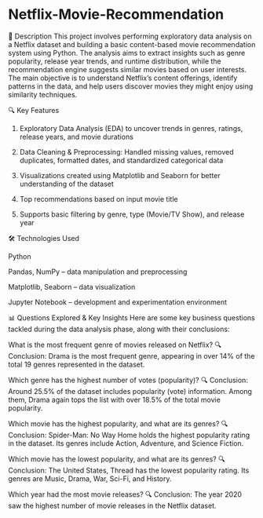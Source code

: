 # Netflix-Movie-Recommendation
📝 Description
This project involves performing exploratory data analysis on a Netflix dataset and building a basic content-based movie recommendation system using Python. The analysis aims to extract insights such as genre popularity, release year trends, and runtime distribution, while the recommendation engine suggests similar movies based on user interests.
The main objective is to understand Netflix’s content offerings, identify patterns in the data, and help users discover movies they might enjoy using similarity techniques.


🔍 Key Features
1) Exploratory Data Analysis (EDA) to uncover trends in genres, ratings, release years, and movie durations

2) Data Cleaning & Preprocessing: Handled missing values, removed duplicates, formatted dates, and standardized categorical data

3) Visualizations created using Matplotlib and Seaborn for better understanding of the dataset

4) Top recommendations based on input movie title

5) Supports basic filtering by genre, type (Movie/TV Show), and release year



🛠️ Technologies Used

Python

Pandas, NumPy – data manipulation and preprocessing

Matplotlib, Seaborn – data visualization

Jupyter Notebook – development and experimentation environment


📊 Questions Explored & Key Insights
Here are some key business questions tackled during the data analysis phase, along with their conclusions:

What is the most frequent genre of movies released on Netflix?
🔍 Conclusion: Drama is the most frequent genre, appearing in over 14% of the total 19 genres represented in the dataset.

Which genre has the highest number of votes (popularity)?
🔍 Conclusion: Around 25.5% of the dataset includes popularity (vote) information. Among them, Drama again tops the list with over 18.5% of the total movie popularity.

Which movie has the highest popularity, and what are its genres?
🔍 Conclusion: Spider-Man: No Way Home holds the highest popularity rating in the dataset. Its genres include Action, Adventure, and Science Fiction.

Which movie has the lowest popularity, and what are its genres?
🔍 Conclusion: The United States, Thread has the lowest popularity rating. Its genres are Music, Drama, War, Sci-Fi, and History.

Which year had the most movie releases?
🔍 Conclusion: The year 2020 saw the highest number of movie releases in the Netflix dataset.
